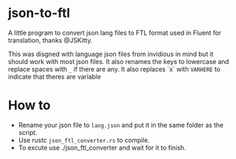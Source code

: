 # json-to-ftl
A little program to convert json lang files to FTL format used in Fluent for translation, thanks @JSKitty.

This was disgned with language json files from invidious in mind but it should work with most json files.
It also renames the keys to lowercase and replace spaces with `_` if there are any.
It also replaces \`x\` with `VARHERE` to indicate that theres are variable
# How to
- Rename your json file to `lang.json` and put it in the same folder as the script.
- Use rustc `json_ftl_converter.rs` to compile.
- To excute use ./json_ftl_converter and wait for it to finish.
